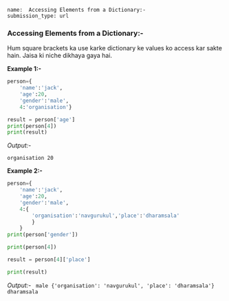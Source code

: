 ```ngMeta
name:  Accessing Elements from a Dictionary:-
submission_type: url
```


### Accessing Elements from a Dictionary:-


Hum square brackets ka use karke dictionary ke values ko access kar sakte hain. Jaisa ki niche dikhaya gaya hai.

**Example 1:-**

```python
person={
    'name':'jack',
    'age':20,
    'gender':'male',
    4:'organisation'}

result = person['age'] 
print(person[4])
print(result)
 ```
    
*Output:-*

`organisation 20 ` 

**Example 2:-**
```python
person={
    'name':'jack',
    'age':20,
    'gender':'male',
    4:{
        'organisation':'navgurukul','place':'dharamsala'
        }
    }
print(person['gender'])

print(person[4])

result = person[4]['place']

print(result)
 ```
   
*Output:-*
`  male {'organisation': 'navgurukul', 'place': 'dharamsala'}
 dharamsala
`
   	 
